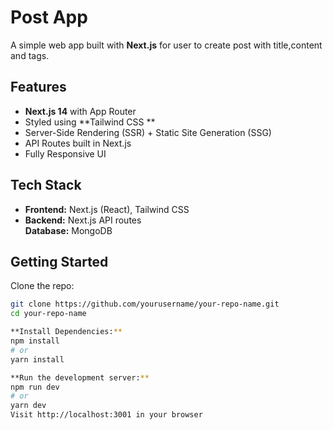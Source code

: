 # Post App

A simple web app built with **Next.js** for user to create post with title,content and tags.


## Features

-  **Next.js 14** with App Router  
-  Styled using **Tailwind CSS **  
-  Server-Side Rendering (SSR) + Static Site Generation (SSG)  
-  API Routes built in Next.js  
-  Fully Responsive UI  


##  Tech Stack

- **Frontend:** Next.js (React), Tailwind CSS  
- **Backend:** Next.js API routes  
  **Database:** MongoDB

## Getting Started

Clone the repo:

```bash
git clone https://github.com/yourusername/your-repo-name.git
cd your-repo-name

**Install Dependencies:**
npm install
# or
yarn install

**Run the development server:**
npm run dev
# or
yarn dev
Visit http://localhost:3001 in your browser
